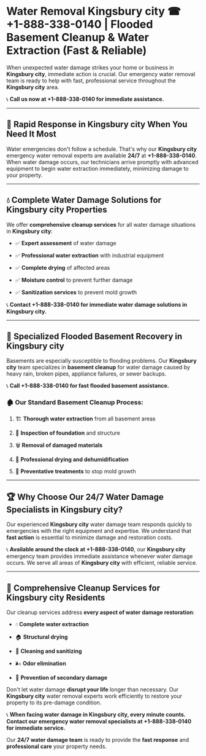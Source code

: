 # Water Removal Kingsbury city ☎ +1-888-338-0140 | Flooded Basement Cleanup & Water Extraction (Fast & Reliable)

When unexpected water damage strikes your home or business in **Kingsbury city**, immediate action is crucial. Our emergency water removal team is ready to help with fast, professional service throughout the **Kingsbury city** area. 

📞 **Call us now at +1-888-338-0140 for immediate assistance.**
---
## 🚀 Rapid Response in Kingsbury city When You Need It Most
Water emergencies don't follow a schedule. That's why our **Kingsbury city** emergency water removal experts are available **24/7** at **+1-888-338-0140**. When water damage occurs, our technicians arrive promptly with advanced equipment to begin water extraction immediately, minimizing damage to your property.
---
## 💧 Complete Water Damage Solutions for Kingsbury city Properties
We offer **comprehensive cleanup services** for all water damage situations in **Kingsbury city**:
- ✅ **Expert assessment** of water damage  
- ✅ **Professional water extraction** with industrial equipment  
- ✅ **Complete drying** of affected areas  
- ✅ **Moisture control** to prevent further damage  
- ✅ **Sanitization services** to prevent mold growth  
📞 **Contact +1-888-338-0140 for immediate water damage solutions in Kingsbury city.**
---
## 🌊 Specialized Flooded Basement Recovery in Kingsbury city
Basements are especially susceptible to flooding problems. Our **Kingsbury city** team specializes in **basement cleanup** for water damage caused by heavy rain, broken pipes, appliance failures, or sewer backups. 
📞 **Call +1-888-338-0140 for fast flooded basement assistance.**
### 🏚️ Our Standard Basement Cleanup Process:
1. 🏗️ **Thorough water extraction** from all basement areas  
2. 🔎 **Inspection of foundation** and structure  
3. 🗑️ **Removal of damaged materials**  
4. 💨 **Professional drying and dehumidification**  
5. 🚫 **Preventative treatments** to stop mold growth  
---
## 🏆 Why Choose Our 24/7 Water Damage Specialists in Kingsbury city?
Our experienced **Kingsbury city** water damage team responds quickly to emergencies with the right equipment and expertise. We understand that **fast action** is essential to minimize damage and restoration costs.
📞 **Available around the clock at +1-888-338-0140**, our **Kingsbury city** emergency team provides immediate assistance whenever water damage occurs. We serve all areas of **Kingsbury city** with efficient, reliable service.
---
## 🧹 Comprehensive Cleanup Services for Kingsbury city Residents
Our cleanup services address **every aspect of water damage restoration**:
- 💧 **Complete water extraction**  
- 🏠 **Structural drying**  
- 🧼 **Cleaning and sanitizing**  
- 🌬️ **Odor elimination**  
- 🚫 **Prevention of secondary damage**  
Don't let water damage **disrupt your life** longer than necessary. Our **Kingsbury city** water removal experts work efficiently to restore your property to its pre-damage condition.
📞 **When facing water damage in Kingsbury city, every minute counts. Contact our emergency water removal specialists at +1-888-338-0140 for immediate service.**
Our **24/7 water damage team** is ready to provide the **fast response** and **professional care** your property needs.
